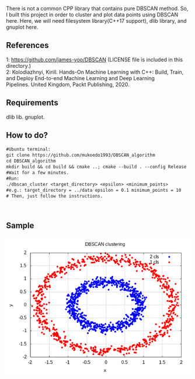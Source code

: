 There is not a common CPP library that contains pure DBSCAN method. 
So, I built this project in order to cluster and plot
data points using DBSCAN here.
Here, we will need filesystem library(C++17 support), dlib library,
and gnuplot here.

## References ##
1: https://github.com/james-yoo/DBSCAN
(LICENSE file is included in this directory.)</br>
2: Kolodiazhnyi, Kirill. Hands-On Machine Learning with C++: Build, Train, and Deploy End-to-end Machine Learning and Deep Learning Pipelines. United Kingdom, Packt Publishing, 2020.

## Requirements ##
dlib lib.
gnuplot.

## How to do? ##
```
#Ubuntu terminal:
git clone https://github.com/mukoedo1993/DBSCAN_algorithm
cd DBSCAN_algorithm
mkdir build && cd build && cmake ..; cmake --build . --config Release
#Wait for a few minutes.
#Run:
./dbscan_cluster <target_directory> <epsilon> <minimum_points>
#e.g.: target_directory = ../data epsilon = 0.1 minimum_points = 10
# Then, just follow the instructions.
```
<br>

##  Sample  ##

![painted_image](results/dataset0.csv-dbscans.png)
